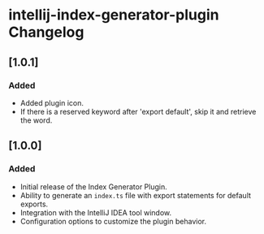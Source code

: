 <!-- Keep a Changelog guide -> https://keepachangelog.com -->

# intellij-index-generator-plugin Changelog

## [1.0.1]
### Added
- Added plugin icon.
- If there is a reserved keyword after 'export default', skip it and retrieve the word.

## [1.0.0]
### Added
- Initial release of the Index Generator Plugin.
- Ability to generate an `index.ts` file with export statements for default exports.
- Integration with the IntelliJ IDEA tool window.
- Configuration options to customize the plugin behavior.

